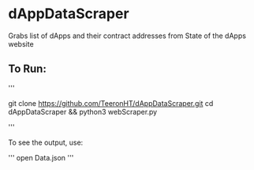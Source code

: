 # dAppDataScraper

Grabs list of dApps and their contract addresses from State of the dApps website

## To Run:
'''

git clone https://github.com/TeeronHT/dAppDataScraper.git
cd dAppDataScraper && python3 webScraper.py

'''

To see the output, use:

'''
open Data.json
'''
